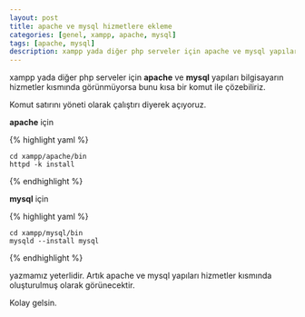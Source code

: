 ```yaml
---
layout: post
title: apache ve mysql hizmetlere ekleme
categories: [genel, xampp, apache, mysql]
tags: [apache, mysql]
description: xampp yada diğer php serveler için apache ve mysql yapılarını hizmetlere ekleme
---
```


xampp yada diğer php serveler için **apache** ve **mysql** yapıları bilgisayarın hizmetler kısmında görünmüyorsa
bunu kısa bir komut ile çözebiliriz.

Komut satırını yöneti olarak çalıştırı diyerek açıyoruz.

**apache** için

{% highlight yaml %}

    cd xampp/apache/bin
    httpd -k install

{% endhighlight %}

**mysql** için

{% highlight yaml %}

    cd xampp/mysql/bin
    mysqld --install mysql

{% endhighlight %}

yazmamız yeterlidir.
Artık apache ve mysql yapıları hizmetler kısmında oluşturulmuş olarak görünecektir.

Kolay gelsin.

